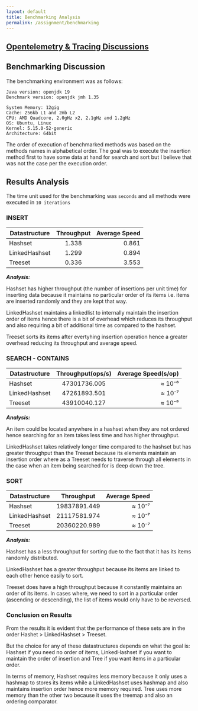 ```yaml
---
layout: default
title: Benchmarking Analysis
permalink: /assignment/benchmarking
---
```

## [Opentelemetry & Tracing Discussions](https://frimps-astro.github.io)

## Benchmarking Discussion
The benchmarking environment was as follows:
```
Java version: openjdk 19
Benchmark version: openjdk jmh 1.35

System Memory: 12gig
Cache: 256kb L1 and 2mb L2
CPU: AMD Quadcore, 2.0gHz x2, 2.1gHz and 1.2gHz
OS: Ubuntu, Linux
Kernel: 5.15.0-52-generic
Architecture: 64bit
```

The order of execution of benchmarked methods was based on the methods names in alphabetical order. The goal was to execute the insertion method first to have some data at hand for search and sort but I believe that was not the case per the execution order.

## Results Analysis
The time unit used for the benchmarking was `seconds` and all methods were executed in `10 iterations`
 ### **INSERT**

| Datastructure        | Throughput           | Average Speed  |
| ------------- |:-------------:| -----:|
| Hashset     | 1.338 | 0.861 |
| LinkedHashset      | 1.299      |   0.894 |
| Treeset | 0.336      |    3.553 |

***Analysis:*** 

Hashset has higher throughput (the number of insertions per unit time) for inserting data because it maintains no particular order of its items i.e. items are inserted randomly and they are kept that way. 

LinkedHashset maintains a linkedlist to internally maintain the insertion order of items hence there is a bit of overhead which reduces its throughput and also requiring a bit of additional time as compared to the hashset.

Treeset sorts its items after evertyhing insertion operation hence a greater overhead reducing its throughput and average speed.

 ### **SEARCH - CONTAINS**

| Datastructure        | Throughput(ops/s)           | Average Speed(s/op)  |
| ------------- |:-------------:| -----:|
| Hashset     | 47301736.005 | ≈ 10⁻⁸ |
| LinkedHashset      | 47261893.501      |   ≈ 10⁻⁷ |
| Treeset | 43910040.127      |    ≈ 10⁻⁸ |

***Analysis:***

An item could be located anywhere in a hashset when they are not ordered hence searching for an item takes less time and has higher throughput.

LinkedHashset takes relatively longer time compared to the hashset but has greater throughput than the Treeset because its elements maintain an insertion order where as a Treeset needs to traverse through all elements in the case when an item being searched for is deep down the tree.

 ### **SORT**

| Datastructure        | Throughput           | Average Speed  |
| ------------- |:-------------:| -----:|
| Hashset     | 19837891.449 | ≈ 10⁻⁷ |
| LinkedHashset      | 21117581.974      |   ≈ 10⁻⁷ |
| Treeset | 20360220.989      |    ≈ 10⁻⁷ |


***Analysis:***

Hashset has a less throughput for sorting due to the fact that it has its items randomly distributed.

LinkedHashset has a greater throughput because its items are linked to each other hence easily to sort.

Treeset does have a high throughput because it constantly maintains an order of its items. In cases where, we need to sort in a particular order (ascending or descending), the list of items would only have to be reversed.

### Conclusion on Results
From the results it is evident that the performance of these sets are in the order Hashet > LinkedHashset > Treeset.

But the choice for any of these datastructures depends on what the goal is: Hashset if you need no order of items, LinkedHashset if you want to maintain the order of insertion and Tree if you want items in a particular order.

In terms of memory, Hashset requires less memory because it only uses a hashmap to stores its items while a LinkedHashset uses hashmap and also maintains insertion order hence more memory required. Tree uses more memory than the other two because it uses the treemap and also an ordering comparator.